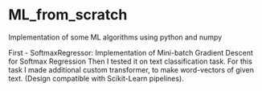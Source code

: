 # ML_from_scratch
Implementation of some ML algorithms using python and numpy

First - SoftmaxRegressor:
Implementation of Mini-batch Gradient Descent for Softmax Regression
Then I tested it on text classification task. 
For this task I made additional custom transformer, to make word-vectors of given text.
(Design compatible with Scikit-Learn pipelines).
